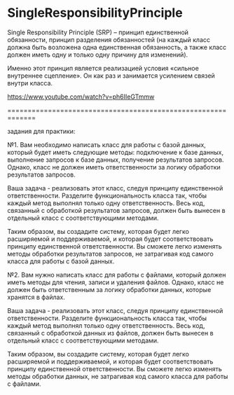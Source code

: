 # SingleResponsibilityPrinciple

Single Responsibility Principle (SRP) – принцип единственной обязанности, принцип разделения обязанностей (на каждый класс должна быть возложена одна единственная обязанность, а также класс должен иметь одну и только одну причину для изменений).

Именно этот принцип является реализацией условия «сильное внутреннее сцепление». Он как раз и занимается усилением связей внутри класса.

https://www.youtube.com/watch?v=ph6IIeGTmmw

=============================================================

задания для практики:

№1. Вам необходимо написать класс для работы с базой данных, который будет иметь следующие методы: подключение к базе данных, выполнение запросов к базе данных, получение результатов запросов. Однако, класс не должен иметь ответственности за логику обработки результатов запросов.

Ваша задача - реализовать этот класс, следуя принципу единственной ответственности. Разделите функциональность класса так, чтобы каждый метод выполнял только одну ответственность. Весь код, связанный с обработкой результатов запросов, должен быть вынесен в отдельный класс с соответствующими методами.

Таким образом, вы создадите систему, которая будет легко расширяемой и поддерживаемой, и которая будет соответствовать принципу единственной ответственности. Вы сможете легко изменять методы обработки результатов запросов, не затрагивая код самого класса для работы с базой данных.

№2. Вам нужно написать класс для работы с файлами, который должен иметь методы для чтения, записи и удаления файлов. Однако, класс не должен быть ответственным за логику обработки данных, которые хранятся в файлах.

Ваша задача - реализовать этот класс, следуя принципу единственной ответственности. Разделите функциональность класса так, чтобы каждый метод выполнял только одну ответственность. Весь код, связанный с обработкой данных из файлов, должен быть вынесен в отдельный класс с соответствующими методами.

Таким образом, вы создадите систему, которая будет легко расширяемой и поддерживаемой, и которая будет соответствовать принципу единственной ответственности. Вы сможете легко изменять методы обработки данных, не затрагивая код самого класса для работы с файлами.
